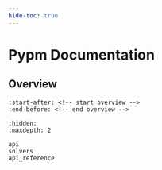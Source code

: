 ```yaml
---
hide-toc: true
---
```


# Pypm Documentation

## Overview 

```{include} ../README.md
:start-after: <!-- start overview -->
:end-before: <!-- end overview -->
```

```{toctree}
:hidden:
:maxdepth: 2

api
solvers
api_reference
```
